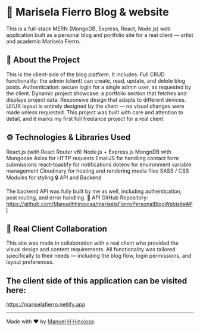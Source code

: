 # 📝 Marisela Fierro Blog & website

This is a full-stack MERN (MongoDB, Express, React, Node.js) web application built as a personal blog and portfolio site for a real client — artist and academic Marisela Fierro.

## 📝 About the Project

This is the client-side of the blog platform. It includes:
Full CRUD functionality: the admin (client) can create, read, update, and delete blog posts.
Authentication: secure login for a single admin user, as requested by the client.
Dynamic project showcase: a portfolio section that fetches and displays project data.
Responsive design that adapts to different devices.
UI/UX layout is entirely designed by the client — no visual changes were made unless requested.
This project was built with care and attention to detail, and it marks my first full freelance project for a real client.

## ⚙️ Technologies & Libraries Used

React.js (with React Router v6)
Node.js + Express.js
MongoDB with Mongoose
Axios for HTTP requests
EmailJS for handling contact form submissions
react-toastify for notifications
dotenv for environment variable management
Cloudinary for hosting and rendering media files
SASS / CSS Modules for styling
🔒 API and Backend

The backend API was fully built by me as well, including authentication, post routing, and error handling.
🔗 API GitHub Repository: https://github.com/Manuelhhinojosa/mariselaFierroPersonalBlogWebisiteAPI

## 💼 Real Client Collaboration

This site was made in collaboration with a real client who provided the visual design and content requirements. All functionality was tailored specifically to their needs — including the blog flow, login permissions, and layout preferences.

## The client side of this application can be visited here:

https://mariselafierro.netlify.app

---

Made with ❤️ by [Manuel H Hinojosa](https://manuelhinojosa.netlify.app).
